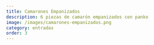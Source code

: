 ```yaml
---
title: Camarones Empanizados
description: 6 piezas de camarón empanizados con panko
image: /images/camarones-empanizados.png
category: entradas
order: 3
---
```

